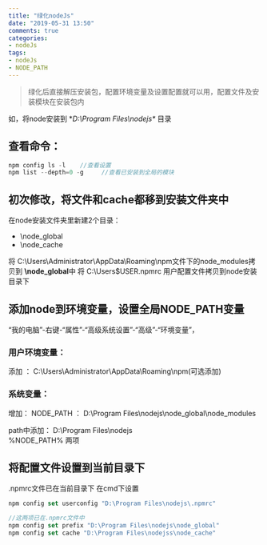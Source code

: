 ```yaml
---
title: "绿化nodeJs"
date: "2019-05-31 13:50"
comments: true
categories:
- nodeJs
tags:
- nodeJs
- NODE_PATH
---
```


> 绿化后直接解压安装包，配置环境变量及设置配置就可以用，配置文件及安装模块在安装包内

<!-- more -->
如，将node安装到 **D:\Program Files\nodejs\** 目录

## 查看命令：
```javascript
npm config ls -l    //查看设置
npm list --depth=0 -g     //查看已安装到全局的模块
```

## 初次修改，将文件和cache都移到安装文件夹中
在node安装文件夹里新建2个目录：
- \node_global
- \node_cache

将 C:\Users\Administrator\AppData\Roaming\npm文件下的node_modules拷贝到 **\node_global**中
将 C:\Users\$USER\.npmrc   用户配置文件拷贝到node安装目录下


## 添加node到环境变量，设置全局NODE_PATH变量
“我的电脑”-右键-“属性”-“高级系统设置”-“高级”-“环境变量”，

### 用户环境变量：
添加 ：  C:\Users\Administrator\AppData\Roaming\npm(可选添加)

### 系统变量：
增加：
NODE_PATH   ： D:\Program Files\nodejs\node_global\node_modules

path中添加：
D:\Program Files\nodejs\
%NODE_PATH%
两项


## 将配置文件设置到当前目录下
.npmrc文件已在当前目录下
在cmd下设置
```javascript
npm config set userconfig "D:\Program Files\nodejs\.npmrc"

//这两项已在.npmrc文件中
npm config set prefix "D:\Program Files\nodejs\node_global"
npm config set cache "D:\Program Files\nodejss\node_cache"
```
